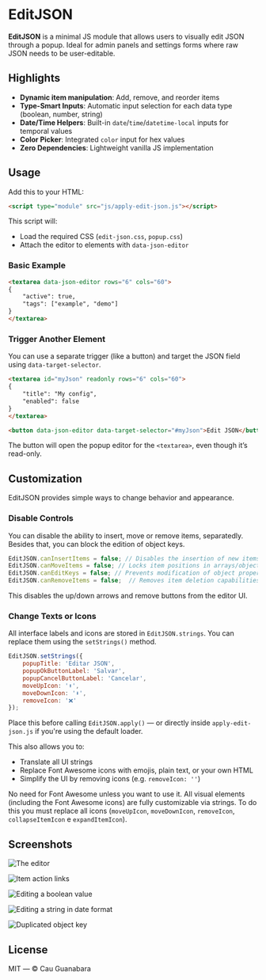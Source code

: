 # EditJSON

**EditJSON** is a minimal JS module that allows users to visually edit JSON through a popup. Ideal for admin panels and settings forms where raw JSON needs to be user-editable.

## Highlights

-   **Dynamic item manipulation**: Add, remove, and reorder items
-   **Type-Smart Inputs**: Automatic input selection for each data type (boolean, number, string)
-   **Date/Time Helpers**: Built-in  `date`/`time`/`datetime-local`  inputs for temporal values
-   **Color Picker**: Integrated  `color`  input for hex values
-   **Zero Dependencies**: Lightweight vanilla JS implementation

## Usage

Add this to your HTML:

```html
<script type="module" src="js/apply-edit-json.js"></script>
```

This script will:

-   Load the required CSS (`edit-json.css`, `popup.css`)
-   Attach the editor to elements with `data-json-editor`
    

### Basic Example

```html
<textarea data-json-editor rows="6" cols="60">
{
    "active": true,
    "tags": ["example", "demo"]
}
</textarea>
```

### Trigger Another Element

You can use a separate trigger (like a button) and target the JSON field using `data-target-selector`.

```html
<textarea id="myJson" readonly rows="6" cols="60">
{
    "title": "My config",
    "enabled": false
}
</textarea>

<button data-json-editor data-target-selector="#myJson">Edit JSON</button>
```

The button will open the popup editor for the `<textarea>`, even though it’s read-only.

## Customization

EditJSON provides simple ways to change behavior and appearance.

### Disable Controls

You can disable the ability to insert, move or remove items, separatedly. Besides that, you can block the edition of object keys.

```js
EditJSON.canInsertItems = false; // Disables the insertion of new items in arrays/objects
EditJSON.canMoveItems = false; // Locks item positions in arrays/objects
EditJSON.canEditKeys = false; // Prevents modification of object property names
EditJSON.canRemoveItems = false;  // Removes item deletion capabilities
```

This disables the up/down arrows and remove buttons from the editor UI.

### Change Texts or Icons

All interface labels and icons are stored in `EditJSON.strings`. You can replace them using the `setStrings()` method.

```js
EditJSON.setStrings({
    popupTitle: 'Editar JSON',
    popupOkButtonLabel: 'Salvar',
    popupCancelButtonLabel: 'Cancelar',
    moveUpIcon: '⬆️',
    moveDownIcon: '⬇️',
    removeIcon: '❌'
});
```
Place this before calling `EditJSON.apply()` — or directly inside `apply-edit-json.js` if you're using the default loader.

This also allows you to:

-   Translate all UI strings
-   Replace Font Awesome icons with emojis, plain text, or your own HTML
-   Simplify the UI by removing icons (e.g. `removeIcon: ''`)

No need for Font Awesome unless you want to use it. All visual elements (including the Font Awesome icons) are fully customizable via strings. To do this you must replace all icons (`moveUpIcon`, `moveDownIcon`, `removeIcon`, `collapseItemIcon` e `expandItemIcon`).

## Screenshots

![The editor](./screenshots/json-editor.png)

![Item action links](./screenshots/json-editor-actions.png)

![Editing a boolean value](./screenshots/json-editor-boolean.png)

![Editing a string in date format](./screenshots/json-editor-date.png)

![Duplicated object key](./screenshots/json-editor-invalid.png)

## License

MIT — © Cau Guanabara

